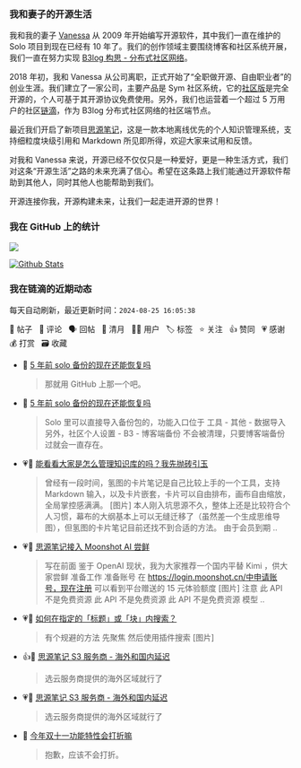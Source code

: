 ### 我和妻子的开源生活

我和我的妻子 [Vanessa](https://github.com/Vanessa219) 从 2009 年开始编写开源软件，其中我们一直在维护的 Solo 项目到现在已经有 10 年了。我们的创作领域主要围绕博客和社区系统开展，我们一直在努力实现 [B3log 构思 - 分布式社区网络](https://ld246.com/article/1546941897596)。

2018 年初，我和 Vanessa 从公司离职，正式开始了“全职做开源、自由职业者”的创业生涯。我们建立了一家公司，主要产品是 Sym 社区系统，它的[社区版](https://github.com/88250/symphony)是完全开源的，个人可基于其开源协议免费使用。另外，我们也运营着一个超过 5 万用户的社区[链滴](https://ld246.com)，作为 B3log 分布式社区网络的社区端节点。

最近我们开启了新项目[思源笔记](https://github.com/siyuan-note/siyuan)，这是一款本地离线优先的个人知识管理系统，支持细粒度块级引用和 Markdown 所见即所得，欢迎大家来试用和反馈。

对我和 Vanessa 来说，开源已经不仅仅只是一种爱好，更是一种生活方式，我们对这条“开源生活”之路的未来充满了信心。希望在这条路上我们能通过开源软件帮助到其他人，同时其他人也能帮助到我们。

开源连接你我，开源构建未来，让我们一起走进开源的世界！

### 我在 GitHub 上的统计

<a title="Hits" target="_blank" href="https://github.com/88250/88250"><img src="https://hits.b3log.org/88250/88250.svg"></a>

[![Github Stats](https://github-readme-stats.vercel.app/api?username=88250&theme=tokyonight&show_icons=true)](https://github.com/88250)

<!--events start -->

### 我在链滴的近期动态

每天自动刷新，最近更新时间：`2024-08-25 16:05:38`

📝 帖子 &nbsp; 💬 评论 &nbsp; 🗣 回帖 &nbsp; 🌙 清月 &nbsp; 👨‍💻 用户 &nbsp; 🏷️ 标签 &nbsp; ⭐️ 关注 &nbsp; 👍 赞同 &nbsp; 💗 感谢 &nbsp; 💰 打赏 &nbsp; 🗃 收藏

* 💬 [5 年前 solo 备份的现在还能恢复吗](https://ld246.com/article/1724518089664/comment/1724562152814#comments)

  > 那就用 GitHub 上那一个吧。
* 💬 [5 年前 solo 备份的现在还能恢复吗](https://ld246.com/article/1724518089664/comment/1724518801636#comments)

  > Solo 里可以直接导入备份包的，功能入口位于 工具 - 其他 - 数据导入 另外，社区个人设置 - B3 - 博客端备份 不会被清理，只要博客端备份过就会一直存在。
* 💗📝 [能看看大家是怎么管理知识库的吗？我先抛砖引玉](https://ld246.com/article/1724312799560)

  > 曾经有一段时间，氢图的卡片笔记是自己比较上手的一个工具，支持 Markdown 输入，以及卡片嵌套，卡片可以自由排布，画布自由缩放，全局掌控感满满。 [图片] 本人刚入坑思源不久，整体上还是比较符合个人习惯，幕布的大纲基本上可以无缝迁移了（虽然差一个生成思维导图），但氢图的卡片笔记目前还找不到合适的方法。 由于会员到期 ..
* 💗📝 [思源笔记接入 Moonshot AI 尝鲜](https://ld246.com/article/1724204888125)

  > 写在前面 鉴于 OpenAI 现状，我为大家推荐一个国内平替 Kimi ，供大家尝鲜 准备工作 准备账号 在 https://login.moonshot.cn/中申请账号，现在注册 可以看到平台赠送的 15 元体验额度 [图片] 注意 此 API 不是免费资源 此 API 不是免费资源 此 API 不是免费资源 模型 ..
* 💗💬 [如何在指定的「标题」或「块」内搜索？](https://ld246.com/article/1724151501188/comment/1724153838334#comments)

  > 有个规避的方法 先聚焦 然后使用插件搜索 [图片]
* 👍💬 [思源笔记 S3 服务商 - 海外和国内延迟](https://ld246.com/article/1723997878463/comment/1723998114736#comments)

  > 选云服务商提供的海外区域就行了
* 💗💬 [思源笔记 S3 服务商 - 海外和国内延迟](https://ld246.com/article/1723997878463/comment/1723998114736#comments)

  > 选云服务商提供的海外区域就行了
* 💬 [今年双十一功能特性会打折嘛](https://ld246.com/article/1724002560994/comment/1724008143020#comments)

  > 抱歉，应该不会打折。


<!--events end -->
